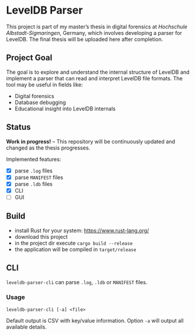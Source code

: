# LevelDB Parser

This project is part of my master’s thesis in digital forensics at *Hochschule Albstadt-Sigmaringen*, Germany, which involves developing a parser for LevelDB. The final thesis will be uploaded here after completion.

## Project Goal

The goal is to explore and understand the internal structure of LevelDB and implement a parser that can read and interpret LevelDB file formats. The tool may be useful in fields like:

- Digital forensics
- Database debugging
- Educational insight into LevelDB internals


## Status

**Work in progress!** – This repository will be continuously updated and changed as the thesis progresses.


Implemented features:

- [x] parse `.log` files
- [x] parse `MANIFEST` files
- [x] parse `.ldb` files
- [x] CLI
- [ ] GUI

## Build
- install Rust for your system: https://www.rust-lang.org/
- download this project
- in the project dir execute `cargo build --release`
- the application will be compiled in `target/release`

## CLI
`leveldb-parser-cli` can parse `.log`, `.ldb` or `MANIFEST` files. 

### Usage
`leveldb-parser-cli [-a] <file>`

Default output is CSV with key/value information. Option `-a` will output all available details.

